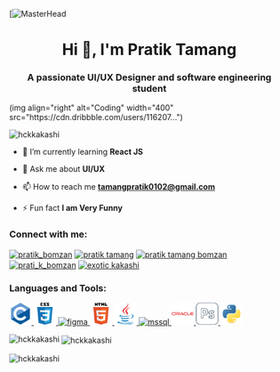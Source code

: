 [![MasterHead](https://www.pinterest.com/pin/784330091365302347/)
<h1 align="center">Hi 👋, I'm Pratik Tamang</h1>
<h3 align="center">A passionate UI/UX Designer and software engineering student</h3>
(img align="right" alt="Coding" width="400" src="https://cdn.dribbble.com/users/116207...")

<p align="left"> <img src="https://komarev.com/ghpvc/?username=hckkakashi&label=Profile%20views&color=0e75b6&style=flat" alt="hckkakashi" /> </p>

- 🌱 I’m currently learning **React JS**

- 💬 Ask me about **UI/UX**

- 📫 How to reach me **tamangpratik0102@gmail.com**

- ⚡ Fun fact **I am Very Funny**

<h3 align="left">Connect with me:</h3>
<p align="left">
<a href="https://twitter.com/pratik_bomzan" target="blank"><img align="center" src="https://raw.githubusercontent.com/rahuldkjain/github-profile-readme-generator/master/src/images/icons/Social/twitter.svg" alt="pratik_bomzan" height="30" width="40" /></a>
<a href="https://linkedin.com/in/pratik tamang" target="blank"><img align="center" src="https://raw.githubusercontent.com/rahuldkjain/github-profile-readme-generator/master/src/images/icons/Social/linked-in-alt.svg" alt="pratik tamang" height="30" width="40" /></a>
<a href="https://fb.com/pratik tamang bomzan" target="blank"><img align="center" src="https://raw.githubusercontent.com/rahuldkjain/github-profile-readme-generator/master/src/images/icons/Social/facebook.svg" alt="pratik tamang bomzan" height="30" width="40" /></a>
<a href="https://instagram.com/prati_k_bomzan" target="blank"><img align="center" src="https://raw.githubusercontent.com/rahuldkjain/github-profile-readme-generator/master/src/images/icons/Social/instagram.svg" alt="prati_k_bomzan" height="30" width="40" /></a>
<a href="https://www.youtube.com/c/exotic kakashi" target="blank"><img align="center" src="https://raw.githubusercontent.com/rahuldkjain/github-profile-readme-generator/master/src/images/icons/Social/youtube.svg" alt="exotic kakashi" height="30" width="40" /></a>
</p>

<h3 align="left">Languages and Tools:</h3>
<p align="left"> <a href="https://www.cprogramming.com/" target="_blank" rel="noreferrer"> <img src="https://raw.githubusercontent.com/devicons/devicon/master/icons/c/c-original.svg" alt="c" width="40" height="40"/> </a> <a href="https://www.w3schools.com/css/" target="_blank" rel="noreferrer"> <img src="https://raw.githubusercontent.com/devicons/devicon/master/icons/css3/css3-original-wordmark.svg" alt="css3" width="40" height="40"/> </a> <a href="https://www.figma.com/" target="_blank" rel="noreferrer"> <img src="https://www.vectorlogo.zone/logos/figma/figma-icon.svg" alt="figma" width="40" height="40"/> </a> <a href="https://www.w3.org/html/" target="_blank" rel="noreferrer"> <img src="https://raw.githubusercontent.com/devicons/devicon/master/icons/html5/html5-original-wordmark.svg" alt="html5" width="40" height="40"/> </a> <a href="https://www.java.com" target="_blank" rel="noreferrer"> <img src="https://raw.githubusercontent.com/devicons/devicon/master/icons/java/java-original.svg" alt="java" width="40" height="40"/> </a> <a href="https://www.microsoft.com/en-us/sql-server" target="_blank" rel="noreferrer"> <img src="https://www.svgrepo.com/show/303229/microsoft-sql-server-logo.svg" alt="mssql" width="40" height="40"/> </a> <a href="https://www.oracle.com/" target="_blank" rel="noreferrer"> <img src="https://raw.githubusercontent.com/devicons/devicon/master/icons/oracle/oracle-original.svg" alt="oracle" width="40" height="40"/> </a> <a href="https://www.photoshop.com/en" target="_blank" rel="noreferrer"> <img src="https://raw.githubusercontent.com/devicons/devicon/master/icons/photoshop/photoshop-line.svg" alt="photoshop" width="40" height="40"/> </a> <a href="https://www.python.org" target="_blank" rel="noreferrer"> <img src="https://raw.githubusercontent.com/devicons/devicon/master/icons/python/python-original.svg" alt="python" width="40" height="40"/> </a> </p>

<p><img align="left" src="https://github-readme-stats.vercel.app/api/top-langs?username=hckkakashi&show_icons=true&locale=en&layout=compact" alt="hckkakashi" /></p>

<p>&nbsp;<img align="center" src="https://github-readme-stats.vercel.app/api?username=hckkakashi&show_icons=true&locale=en" alt="hckkakashi" /></p>

<p><img align="center" src="https://github-readme-streak-stats.herokuapp.com/?user=hckkakashi&" alt="hckkakashi" /></p>
